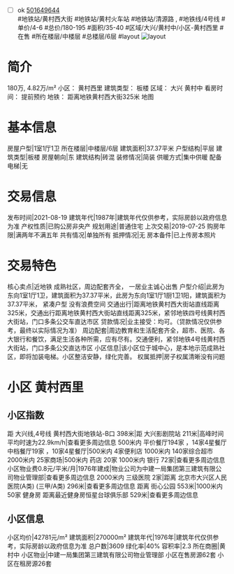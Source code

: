- [ ] ok [501649644](https://bj.5i5j.com/ershoufang/501649644.html)  
 #地铁站/黄村西大街 #地铁站/黄村火车站 #地铁站/清源路 ,  #地铁线/4号线
#单价/4-6 #总价/180-195 #面积/35-40   #区域/大兴/黄村中/小区-黄村西里 #在售 #所在楼层/中楼层 #总楼层/6层 #layout 
![layout](http://image2a.5i5j.com/bdir/layout/e476c95b60544de19fe83f87c98c47f4.jpg_P5.jpg) 
# 简介 
 180万,  4.82万/m² 
小区： 黄村西里
建筑类型： 板楼
区域： 大兴 黄村中
看房时间： 提前预约
地铁： 距离地铁黄村西大街325米 地图
# 基本信息 
 房屋户型|1室1厅1卫
所在楼层|中楼层/6层
建筑面积|37.37平米
户型结构|平层
建筑类型|板楼
房屋朝向|东
建筑结构|砖混
装修情况|简装
供暖方式|集中供暖
配备电梯|无
# 交易信息 
 发布时间|2021-08-19
建筑年代|1987年|建筑年代仅供参考，实际房龄以政府信息为准
产权性质|已购公房非央产
规划用途|普通住宅
上次交易|2019-07-25
购房年限|满两年不满五年
共有情况|单独所有
抵押情况|无
房本备件|已上传房本照片
# 交易特色 
 核心卖点|近地铁 成熟社区，周边配套齐全， 一居业主诚心出售
户型介绍|此房为东向1室1厅1卫，建筑面积为37.37平米，此房为东向1室1厅1厨1卫1阳，建筑面积为37.37平米， 紧凑户型 没有浪费空间
交通出行|距离地铁黄村西大街站直线距离325米，交通出行距离地铁黄村西大街站直线距离325米，紧邻地铁四号线黄村西大街站，门口多条公交车直达市区
贷款情况|业主接受：均可。（贷款情况仅供参考，最终以实际情况为准）
周边配套|周边教育和生活配套齐全，超市、医院、各大银行和餐饮，满足生活各种所需，应有尽有。交通便利，紧邻地铁4号线黄村西大街站，门口多条公交直达市区
小区信息|该小区位于城中心，是本地示范成熟社区，即将加装电梯。小区整洁安静，绿化完善。
权属抵押|房子权属清晰没有问题
# 小区 黄村西里
## 小区指数 
 距 大兴线,4号线 黄村西大街地铁站-B口 398米|距 大兴影剧院站 211米|高峰时间平均时速为22.9km/h|查看更多周边信息
500米内 平价餐厅194家 ，14家4星餐厅
中档餐厅19家 ，10家4星餐厅|500米内 4家便利店
1000米内 140家综合超市
2000米内 25家商场|500米内 药店 20家
1000米内 银行 72家|查看更多周边信息
小区物业费0.8元/平米/月|1976年建成|物业公司为中建一局集团第三建筑有限公司物业管理部|查看更多周边信息
2000米内 三级医院 2家|距离 北京市大兴区人民医院(A类) (三甲/A类) 296米|查看更多周边信息
距离 街心公园 553米|1000米内 50家 健身房
距离最近健身房恒星台球俱乐部 529米|查看更多周边信息
## 小区信息 
 小区均价|42781元/m²
建筑面积|270000m²
建筑年代|1976年|建筑年代仅供参考，实际房龄以政府信息为准
总户数|3609
绿化率|40%
容积率|2.3
所在商圈|黄村中
小区物业|中建一局集团第三建筑有限公司物业管理部
小区在售房源62套
小区在租房源26套
